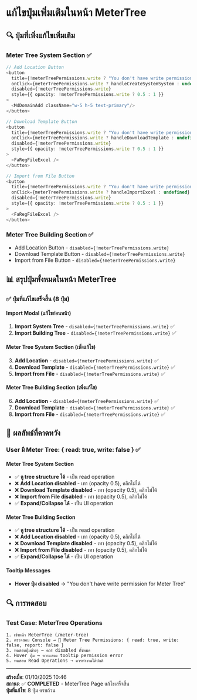 # แก้ไขปุ่มเพิ่มเติมในหน้า MeterTree

## 🔍 **ปุ่มที่เพิ่งแก้ไขเพิ่มเติม**

### **Meter Tree System Section** ✅
```typescript
// Add Location Button
<button 
  title={!meterTreePermissions.write ? "You don't have write permission for Meter Tree" : "Add Location"} 
  onClick={meterTreePermissions.write ? handleCreateSystemSystem : undefined} 
  disabled={!meterTreePermissions.write} 
  style={{ opacity: !meterTreePermissions.write ? 0.5 : 1 }}
>
  <MdDomainAdd className="w-5 h-5 text-primary"/>
</button>

// Download Template Button
<button 
  title={!meterTreePermissions.write ? "You don't have write permission for Meter Tree" : "Download Template"} 
  onClick={meterTreePermissions.write ? handleDownloadTemplate : undefined} 
  disabled={!meterTreePermissions.write} 
  style={{ opacity: !meterTreePermissions.write ? 0.5 : 1 }}
>
  <FaRegFileExcel />
</button>

// Import from File Button
<button 
  title={!meterTreePermissions.write ? "You don't have write permission for Meter Tree" : "Import from File"} 
  onClick={meterTreePermissions.write ? handleImportExcel : undefined} 
  disabled={!meterTreePermissions.write} 
  style={{ opacity: !meterTreePermissions.write ? 0.5 : 1 }}
>
  <FaRegFileExcel />
</button>
```

### **Meter Tree Building Section** ✅
- Add Location Button - `disabled={!meterTreePermissions.write}`
- Download Template Button - `disabled={!meterTreePermissions.write}`
- Import from File Button - `disabled={!meterTreePermissions.write}`

## 📊 **สรุปปุ่มทั้งหมดในหน้า MeterTree**

### **✅ ปุ่มที่แก้ไขเสร็จสิ้น (8 ปุ่ม)**

#### **Import Modal (แก้ไขก่อนหน้า)**
1. **Import System Tree** - `disabled={!meterTreePermissions.write}` ✅
2. **Import Building Tree** - `disabled={!meterTreePermissions.write}` ✅

#### **Meter Tree System Section (เพิ่งแก้ไข)**
3. **Add Location** - `disabled={!meterTreePermissions.write}` ✅
4. **Download Template** - `disabled={!meterTreePermissions.write}` ✅
5. **Import from File** - `disabled={!meterTreePermissions.write}` ✅

#### **Meter Tree Building Section (เพิ่งแก้ไข)**
6. **Add Location** - `disabled={!meterTreePermissions.write}` ✅
7. **Download Template** - `disabled={!meterTreePermissions.write}` ✅
8. **Import from File** - `disabled={!meterTreePermissions.write}` ✅

## 🎯 **ผลลัพธ์ที่คาดหวัง**

### **User มี Meter Tree: { read: true, write: false }** ✅

#### **Meter Tree System Section**
- ✅ **ดู tree structure ได้** - เป็น read operation
- ❌ **Add Location disabled** - เทา (opacity 0.5), คลิกไม่ได้
- ❌ **Download Template disabled** - เทา (opacity 0.5), คลิกไม่ได้
- ❌ **Import from File disabled** - เทา (opacity 0.5), คลิกไม่ได้
- ✅ **Expand/Collapse ได้** - เป็น UI operation

#### **Meter Tree Building Section**
- ✅ **ดู tree structure ได้** - เป็น read operation
- ❌ **Add Location disabled** - เทา (opacity 0.5), คลิกไม่ได้
- ❌ **Download Template disabled** - เทา (opacity 0.5), คลิกไม่ได้
- ❌ **Import from File disabled** - เทา (opacity 0.5), คลิกไม่ได้
- ✅ **Expand/Collapse ได้** - เป็น UI operation

#### **Tooltip Messages**
- **Hover ปุ่ม disabled** → "You don't have write permission for Meter Tree"

## 🔍 **การทดสอบ**

### **Test Case: MeterTree Operations**
```
1. เข้าหน้า MeterTree (/meter-tree)
2. ตรวจสอบ Console → 📝 Meter Tree Permissions: { read: true, write: false, report: false }
3. ทดสอบปุ่มต่างๆ → ควร disabled ทั้งหมด
4. Hover ปุ่ม → ควรแสดง tooltip permission error
5. ทดสอบ Read Operations → ควรทำงานได้ปกติ
```

---
**สร้างเมื่อ**: 01/10/2025 10:46  
**สถานะ**: ✅ **COMPLETED** - MeterTree Page แก้ไขเสร็จสิ้น  
**ปุ่มที่แก้ไข**: 8 ปุ่ม ครบถ้วน
